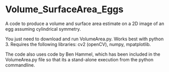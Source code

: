 # Volume_SurfaceArea_Eggs
A code to produce a volume and surface area estimate on a 2D image of an egg assuming cylindrical symmetry.


You just need to download and run VolumeArea.py.  Works best with python 3.  Requires the following libraries:
cv2 (openCV),
numpy,
mpatplotlib.


The code also uses code by Ben Hammel, which has been included in the VolumeArea.py file so that its a stand-alone execution from the python commandline.

